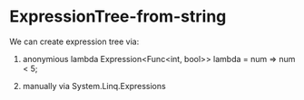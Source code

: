 # ExpressionTree-from-string

We can create expression tree via:
1) anonymious lambda
Expression<Func<int, bool>> lambda = num => num < 5;

2) manually via System.Linq.Expressions

